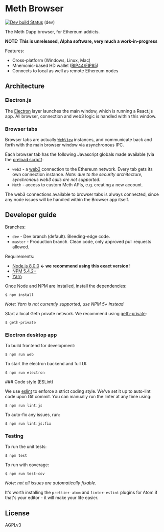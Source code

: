 # Meth Browser

[![Dev build Status](https://secure.travis-ci.org/meth-project/meth-browser.svg?branch=dev)](http://travis-ci.org/meth-project/meth-browser) (dev)

The Meth Dapp browser, for Ethereum addicts.

**NOTE: This is unreleased, Alpha software, very much a work-in-progress**

Features:

* Cross-platform (Windows, Linux, Mac)
* Mnemonic-based HD wallet ([BIP44/EIP85](https://github.com/ethereum/EIPs/issues/85))
* Connects to local as well as remote Ethereum nodes

## Architecture

### Electron.js

The [Electron](http://electron.atom.io) layer launches the main window, which is running a
React.js app. All browser, connection and web3 logic is handled within this
window.

### Browser tabs

Browser tabs are actually [`WebView`](https://electron.atom.io/docs/api/webview-tag/) instances, and communicate back and
forth with the main browser window via asynchronous IPC.

Each browser tab has the following Javascript globals made available (via the
  [preload script](electron/preloader/browserTab.js)):

  * `web3` - a [web3](https://github.com/ethereum/web3.js) connection to the Ethereum network. Every tab gets
 its own connection instance. _Note: due to the security architecture,
 synchronous web3 calls are not supported_.
  * `Meth` - access to custom Meth APIs, e.g. creating a new account.

The web3 connections available to browser tabs is always connected, since any
node issues will be handled within the Browser app itself.

## Developer guide

Branches:

 * `dev` - Dev branch (default). Bleeding-edge code.
 * `master` - Production branch. Clean code, only approved pull requests allowed.

Requirements:

  * [Node.js 8.0.0](http://nodejs.org) **<- we recommend using this exact version!**
  * [NPM 5.4.2+](https://npmjs.com)
  * [Yarn](yarnpkg.com)

Once Node and NPM are installed, install the dependencies:

```shell
$ npm install
```

_Note: Yarn is not currently supported, use NPM 5+ instead_

Start a local Geth private network. We recommend using [geth-private](https://github.com/hiddentao/geth-private):

```shell
$ geth-private
```

### Electron desktop app

To build frontend for development:

```shell
$ npm run web
```

To start the electron backend and full UI:

```shell
$ npm run electron
```

### Code style (ESLint)

We use [eslint](http://eslint.org/) to enforce a strict coding style. We've set
it up to auto-lint code upon Git commit. You can manually run the linter
at any time using:

```shell
$ npm run lint:js
```

To auto-fix any issues, run:

```shell
$ npm run lint:js:fix
```

### Testing

To run the unit tests:

```shell
$ npm test
```

To run with coverage:

```shell
$ npm run test-cov
```

_Note: not all issues are automatically fixable_.

It's worth installing the `prettier-atom` and `linter-eslint` plugins for Atom if
that's your editor - it will make your life easier.

## License

AGPLv3
